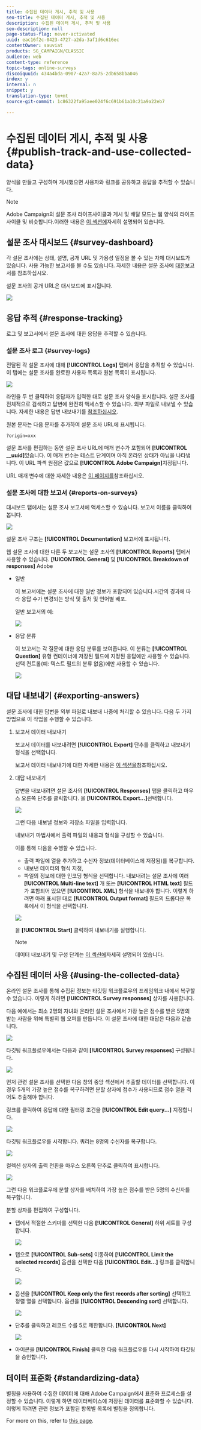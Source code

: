 ```yaml
---
title: 수집된 데이터 게시, 추적 및 사용
seo-title: 수집된 데이터 게시, 추적 및 사용
description: 수집된 데이터 게시, 추적 및 사용
seo-description: null
page-status-flag: never-activated
uuid: eac16f2c-0423-4727-a2da-3af1d6c616ec
contentOwner: sauviat
products: SG_CAMPAIGN/CLASSIC
audience: web
content-type: reference
topic-tags: online-surveys
discoiquuid: 434a4bda-0907-42a7-8a75-2db658bba046
index: y
internal: n
snippet: y
translation-type: tm+mt
source-git-commit: 1c86322fa95aee024f6c691b61a10c21a9a22eb7

---
```



# 수집된 데이터 게시, 추적 및 사용{#publish-track-and-use-collected-data}

양식을 만들고 구성하며 게시했으면 사용자와 링크를 공유하고 응답을 추적할 수 있습니다.

>[!NOTE]
>
>Adobe Campaign의 설문 조사 라이프사이클과 게시 및 배달 모드는 웹 양식의 라이프사이클 및 비슷합니다.이러한 내용은 [이 섹션에](../../web/using/about-web-forms.md)자세히 설명되어 있습니다.

## 설문 조사 대시보드 {#survey-dashboard}

각 설문 조사에는 상태, 설명, 공개 URL 및 가용성 일정을 볼 수 있는 자체 대시보드가 있습니다. 사용 가능한 보고서를 볼 수도 있습니다. 자세한 내용은 설문 조사에 [대한](#reports-on-surveys)보고서를 참조하십시오.

설문 조사의 공개 URL은 대시보드에 표시됩니다.

![](assets/survey_public_url.png)

## 응답 추적 {#response-tracking}

로그 및 보고서에서 설문 조사에 대한 응답을 추적할 수 있습니다.

### 설문 조사 로그 {#survey-logs}

전달된 각 설문 조사에 대해 **[!UICONTROL Logs]** 탭에서 응답을 추적할 수 있습니다. 이 탭에는 설문 조사를 완료한 사용자 목록과 원본 목록이 표시됩니다.

![](assets/s_ncs_admin_survey_logs.png)

라인을 두 번 클릭하여 응답자가 입력한 대로 설문 조사 양식을 표시합니다. 설문 조사를 전체적으로 검색하고 답변에 완전히 액세스할 수 있습니다. 외부 파일로 내보낼 수 있습니다. 자세한 내용은 답변 내보내기를 [참조하십시오](#exporting-answers).

원본 문자는 다음 문자를 추가하여 설문 조사 URL에 표시됩니다.

```
?origin=xxx
```

설문 조사를 편집하는 동안 설문 조사 URL에 매개 변수가 포함되어 **[!UICONTROL __uuid]**&#x200B;있습니다. 이 매개 변수는 테스트 단계이며 아직 온라인 상태가 아님을 나타냅니다. 이 URL 파섹 원점은 값으로 **[!UICONTROL Adobe Campaign]**&#x200B;지정됩니다.

URL 매개 변수에 대한 자세한 내용은 [이 페이지를](../../web/using/defining-web-forms-properties.md#form-url-parameters)참조하십시오.

### 설문 조사에 대한 보고서 {#reports-on-surveys}

대시보드 탭에서는 설문 조사 보고서에 액세스할 수 있습니다. 보고서 이름을 클릭하여 봅니다.

![](assets/s_ncs_admin_survey_report_doc.png)

설문 조사 구조는 **[!UICONTROL Documentation]** 보고서에 표시됩니다.

웹 설문 조사에 대한 다른 두 보고서는 설문 조사의 **[!UICONTROL Reports]** 탭에서 사용할 수 있습니다. **[!UICONTROL General]** 및 **[!UICONTROL Breakdown of responses]** Adobe

* 일반

   이 보고서에는 설문 조사에 대한 일반 정보가 포함되어 있습니다.시간의 경과에 따라 응답 수가 변경되는 방식 및 출처 및 언어별 배포.

   일반 보고서의 예:

   ![](assets/s_ncs_admin_survey_report_0.png)

* 응답 분류

   이 보고서는 각 질문에 대한 응답 분류를 보여줍니다. 이 분류는 **[!UICONTROL Question]** 유형 컨테이너에 저장된 필드에 지정된 응답에만 사용할 수 있습니다. 선택 컨트롤(예: 텍스트 필드의 분류 없음)에만 사용할 수 있습니다.

   ![](assets/s_ncs_admin_survey_report_2.png)

## 대답 내보내기 {#exporting-answers}

설문 조사에 대한 답변을 외부 파일로 내보내 나중에 처리할 수 있습니다. 다음 두 가지 방법으로 이 작업을 수행할 수 있습니다.

1. 보고서 데이터 내보내기

   보고서 데이터를 내보내려면 **[!UICONTROL Export]** 단추를 클릭하고 내보내기 형식을 선택합니다.

   보고서 데이터 내보내기에 대한 자세한 내용은 [이 섹션을](../../reporting/using/about-reports-creation-in-campaign.md)참조하십시오.

1. 대답 내보내기

   답변을 내보내려면 설문 조사의 **[!UICONTROL Responses]** 탭을 클릭하고 마우스 오른쪽 단추를 클릭합니다. 을 **[!UICONTROL Export...]**&#x200B;선택합니다.

   ![](assets/s_ncs_admin_survey_logs_export_menu.png)

   그런 다음 내보낼 정보와 저장소 파일을 입력합니다.

   내보내기 마법사에서 출력 파일의 내용과 형식을 구성할 수 있습니다.

   이를 통해 다음을 수행할 수 있습니다.

   * 출력 파일에 열을 추가하고 수신자 정보(데이터베이스에 저장됨)를 복구합니다.
   * 내보낸 데이터의 형식 지정,
   * 파일의 정보에 대한 인코딩 형식을 선택합니다.
   내보내려는 설문 조사에 여러 **[!UICONTROL Multi-line text]** 개 또는 **[!UICONTROL HTML text]** 필드가 포함되어 있으면 **[!UICONTROL XML]** 형식을 내보내야 합니다. 이렇게 하려면 아래 표시된 대로 **[!UICONTROL Output format]** 필드의 드롭다운 목록에서 이 형식을 선택합니다.

   ![](assets/s_ncs_admin_survey_logs_export_xml.png)

   을 **[!UICONTROL Start]** 클릭하여 내보내기를 실행합니다.

   >[!NOTE]
   >
   >데이터 내보내기 및 구성 단계는 [이 섹션에](../../platform/using/generic-imports-and-exports.md)자세히 설명되어 있습니다.

## 수집된 데이터 사용 {#using-the-collected-data}

온라인 설문 조사를 통해 수집된 정보는 타깃팅 워크플로우의 프레임워크 내에서 복구할 수 있습니다. 이렇게 하려면 **[!UICONTROL Survey responses]** 상자를 사용합니다.

다음 예에서는 최소 2명의 자녀와 온라인 설문 조사에서 가장 높은 점수를 받은 5명의 받는 사람을 위해 특별히 웹 오퍼를 만듭니다. 이 설문 조사에 대한 대답은 다음과 같습니다.

![](assets/s_ncs_admin_survey_responses_wf_box_4.png)

타깃팅 워크플로우에서는 다음과 같이 **[!UICONTROL Survey responses]** 구성됩니다.

![](assets/s_ncs_admin_survey_responses_wf_box_1.png)

먼저 관련 설문 조사를 선택한 다음 창의 중앙 섹션에서 추출할 데이터를 선택합니다. 이 경우 5개의 가장 높은 점수를 복구하려면 분할 상자에 점수가 사용되므로 점수 열을 적어도 추출해야 합니다.

링크를 클릭하여 응답에 대한 필터링 조건을 **[!UICONTROL Edit query...]** 지정합니다.

![](assets/s_ncs_admin_survey_responses_wf_box_2.png)

타깃팅 워크플로우를 시작합니다. 쿼리는 8명의 수신자를 복구합니다.

![](assets/s_ncs_admin_survey_responses_wf_box_5.png)

컬렉션 상자의 출력 전환을 마우스 오른쪽 단추로 클릭하여 표시합니다.

![](assets/s_ncs_admin_survey_responses_wf_box_6.png)

그런 다음 워크플로우에 분할 상자를 배치하여 가장 높은 점수를 받은 5명의 수신자를 복구합니다.

분할 상자를 편집하여 구성합니다.

* 탭에서 적절한 스키마를 선택한 다음 **[!UICONTROL General]** 하위 세트를 구성합니다.

   ![](assets/s_ncs_admin_survey_responses_wf_box_6b.png)

* 탭으로 **[!UICONTROL Sub-sets]** 이동하여 **[!UICONTROL Limit the selected records]** 옵션을 선택한 다음 **[!UICONTROL Edit...]** 링크를 클릭합니다.

   ![](assets/s_ncs_admin_survey_responses_wf_box_7.png)

* 옵션을 **[!UICONTROL Keep only the first records after sorting]** 선택하고 정렬 열을 선택합니다. 옵션을 **[!UICONTROL Descending sort]** 선택합니다.

   ![](assets/s_ncs_admin_survey_responses_wf_box_8.png)

* 단추를 클릭하고 레코드 수를 5로 제한합니다. **[!UICONTROL Next]**

   ![](assets/s_ncs_admin_survey_responses_wf_box_9.png)

* 아이콘을 **[!UICONTROL Finish]** 클릭한 다음 워크플로우를 다시 시작하여 타깃팅을 승인합니다.

## 데이터 표준화 {#standardizing-data}

별칭을 사용하여 수집한 데이터에 대해 Adobe Campaign에서 표준화 프로세스를 설정할 수 있습니다. 이렇게 하면 데이터베이스에 저장된 데이터를 표준화할 수 있습니다.이렇게 하려면 관련 정보가 포함된 항목별 목록에 별칭을 정의합니다.

For more on this, refer to [this page](../../platform/using/managing-enumerations.md#about-enumerations).
